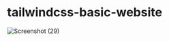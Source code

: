 # tailwindcss-basic-website
![Screenshot (29)](https://user-images.githubusercontent.com/76264679/127521453-e1cf4ef6-bd56-47da-85b2-34034839c5b7.png)
